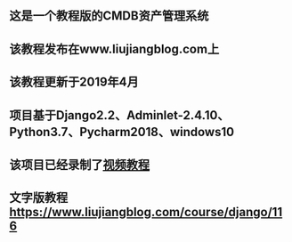 ## 这是一个教程版的CMDB资产管理系统
## 该教程发布在www.liujiangblog.com上
## 该教程更新于2019年4月
## 项目基于**Django2.2**、**Adminlet-2.4.10**、Python3.7、Pycharm2018、windows10
## 该项目已经录制了[视频教程](http://www.liujiangblog.com/video/)
## 文字版教程 https://www.liujiangblog.com/course/django/116
